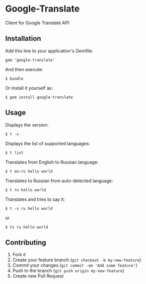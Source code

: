 #  Google-Translate

Client for Google Translate API

## Installation

Add this line to your application's Gemfile:

    gem 'google-translate'

And then execute:

    $ bundle

Or install it yourself as:

    $ gem install google-translate

## Usage


Displays the version:

    $ t -v

Displays the list of supported languages:

    $ t list

Translates from English to Russian language:

    $ t en:ru hello world

Translates to Russian from auto-detected language:

    $ t ru hello world

Translates and tries to say it:

    $ t -s ru hello world

or

    $ ts ru hello world

## Contributing

1. Fork it
2. Create your feature branch (`git checkout -b my-new-feature`)
3. Commit your changes (`git commit -am 'Add some feature'`)
4. Push to the branch (`git push origin my-new-feature`)
5. Create new Pull Request

